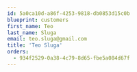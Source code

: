 ```yaml
---
id: 5a0ca10d-a86f-4253-9818-db0853d15c0b
blueprint: customers
first_name: Teo
last_name: Sluga
email: teo.sluga@gmail.com
title: 'Teo Sluga'
orders:
  - 934f2529-0a38-4c79-8d65-fbe5a084d67f
---
```

